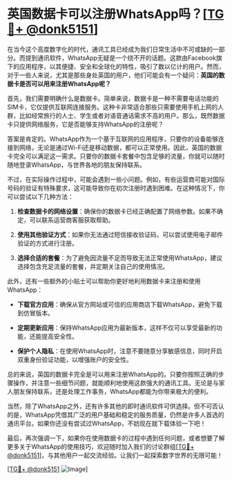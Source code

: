 # 英国数据卡可以注册WhatsApp吗？[[TG💪+ @donk5151](https://t.me/s/donk5151)]

在当今这个高度数字化的时代，通讯工具已经成为我们日常生活中不可或缺的一部分。而提到通讯软件，WhatsApp无疑是一个绕不开的话题。这款由Facebook旗下的应用程序，以其便捷、安全和全球化的特性，吸引了数以亿计的用户。然而，对于一些人来说，尤其是那些身处英国的用户，他们可能会有一个疑问：**英国的数据卡是否可以用来注册WhatsApp呢？**

首先，我们需要明确什么是数据卡。简单来说，数据卡是一种不需要电话功能的SIM卡，它仅提供互联网连接服务。这种卡非常适合那些只需要使用手机上网的人群，比如经常旅行的人士、学生或者对语音通话需求不高的用户。那么，既然数据卡只提供网络服务，它是否能够支持WhatsApp的注册呢？

答案是肯定的。WhatsApp作为一个基于互联网的应用程序，只要你的设备能够连接到网络，无论是通过Wi-Fi还是移动数据，都可以正常使用。因此，英国的数据卡完全可以满足这一需求。只要你的数据卡套餐中包含足够的流量，你就可以随时随地登录WhatsApp，与世界各地的朋友保持联系。

不过，在实际操作过程中，可能会遇到一些小问题。例如，有些运营商可能对国际号码的验证有特殊要求，这可能导致你在初次注册时遇到困难。在这种情况下，你可以尝试以下几种方法：

1. **检查数据卡的网络设置**：确保你的数据卡已经正确配置了网络参数。如果不确定，可以联系运营商客服获取帮助。
   
2. **使用其他验证方式**：如果你无法通过短信接收验证码，可以尝试使用电子邮件验证的方式进行注册。

3. **选择合适的套餐**：为了避免因流量不足而导致无法正常使用WhatsApp，建议选择包含充足流量的套餐，并定期关注自己的使用情况。

此外，还有一些额外的小贴士可以帮助你更好地利用数据卡来注册和使用WhatsApp：

- **下载官方应用**：确保从官方网站或可信的应用商店下载WhatsApp，避免下载到仿冒版本。
  
- **定期更新应用**：保持WhatsApp应用为最新版本，这样不仅可以享受最新的功能，还能提高安全性。

- **保护个人隐私**：在使用WhatsApp时，注意不要随意分享敏感信息，同时开启双重身份验证功能，以增强账户的安全性。

总的来说，英国的数据卡完全是可以用来注册WhatsApp的。只要你按照正确的步骤操作，并注意一些细节问题，就能顺利地使用这款强大的通讯工具。无论是与家人朋友保持联系，还是处理工作事务，WhatsApp都能为你带来极大的便利。

当然，除了WhatsApp之外，还有许多其他的即时通讯软件可供选择。但不可否认的是，WhatsApp凭借其广泛的用户基础和稳定的服务质量，仍然是许多人首选的通讯平台。如果你还没有尝试过WhatsApp，不妨现在就下载体验一下吧！

最后，再次强调一下，如果你在使用数据卡的过程中遇到任何问题，或者想要了解更多关于WhatsApp的使用技巧，欢迎随时加入我们的讨论群组[[TG💪+ @donk5151](https://t.me/s/donk5151)]，与其他用户一起交流经验。让我们一起探索数字世界的无限可能！

[[TG💪+ @donk5151](https://t.me/s/donk5151) ![Image](https://i.postimg.cc/rwNCRYN7/Snipaste-2025-04-30-17-27-05.png)]